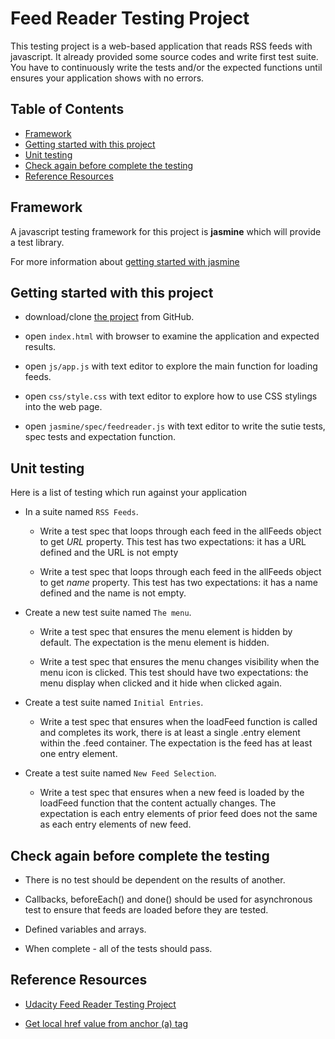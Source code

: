 # Feed Reader Testing Project

This testing project is a web-based application that reads RSS feeds with javascript. It already provided some source codes and write first test suite. You have to continuously write the tests and/or the expected functions until ensures your application shows with no errors.

## Table of Contents

* [Framework](#framework)
* [Getting started with this project](#getting-started-with-this-project)
* [Unit testing](#unit-testing)
* [Check again before complete the testing](#check-again-before-complete-the-testing)
* [Reference Resources](#reference-resources)

## Framework

A javascript testing framework for this project is **jasmine** which will provide a test library.

For more information about [getting started with jasmine](https://jasmine.github.io/pages/getting_started.html)

## Getting started with this project

* download/clone [the project](https://github.com/udacity/frontend-nanodegree-feedreader) from GitHub.

* open `index.html` with browser to examine the application and expected results.

* open `js/app.js` with text editor to explore the main function for loading feeds.

* open `css/style.css` with text editor to explore how to use CSS stylings into the web page.

* open `jasmine/spec/feedreader.js` with text editor to write the sutie tests, spec tests and expectation function.

## Unit testing
Here is a list of testing which run against your application

* In a suite named `RSS Feeds`.

  * Write a test spec that loops through each feed in the allFeeds object to get _URL_ property. This test has two expectations: it has a URL defined and the URL is not empty 

  * Write a test spec that loops through each feed in the allFeeds object to get _name_ property. This test has two expectations: it has a name defined and the name is not empty.

* Create a new test suite named `The menu`.

  * Write a test spec that ensures the menu element is hidden by default. The expectation is the menu element is hidden.

  * Write a test spec that ensures the menu changes visibility when the menu icon is clicked. This test should have two expectations: the menu display when clicked and it hide when clicked again.

* Create a test suite named `Initial Entries`.

  * Write a test spec that ensures when the loadFeed function is called and completes its work, there is at least a single .entry element within the .feed container. The expectation is the feed has at least one entry element.

* Create a test suite named `New Feed Selection`.

  * Write a test spec that ensures when a new feed is loaded by the loadFeed function that the content actually changes. The expectation is each entry elements of prior feed does not the same as each entry elements of new feed.
    
## Check again before complete the testing

* There is no test should be dependent on the results of another.

* Callbacks, beforeEach() and done() should be used for asynchronous test to ensure that feeds are loaded before they are tested.

* Defined variables and arrays.

* When complete - all of the tests should pass.

## Reference Resources
  
   * [Udacity Feed Reader Testing Project](https://www.diigo.com/outliner/fjsk23/Udacity-Feed-Reader-Testing-(project-%234)?key=i5xqspbzvg)
   
   * [Get local href value from anchor (a) tag](https://stackoverflow.com/questions/15439853/get-local-href-value-from-anchor-a-tag)


